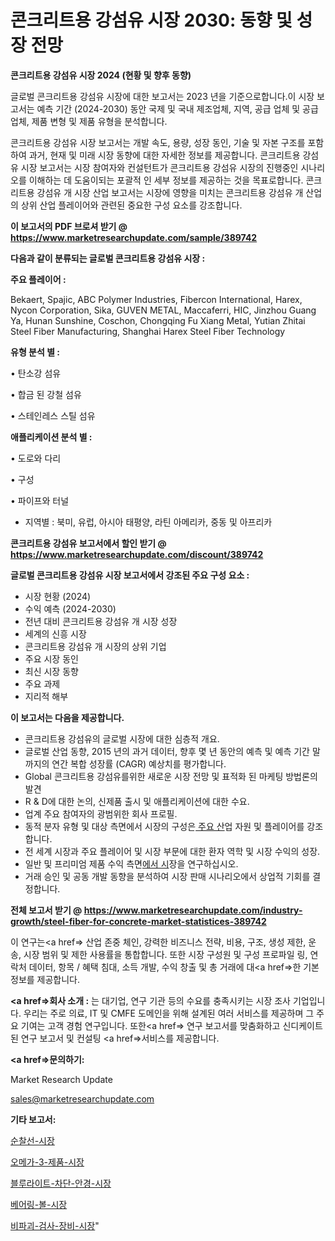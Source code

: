 # 콘크리트용 강섬유 시장 2030: 동향 및 성장 전망

<strong>콘크리트용 강섬유 시장 2024 (현황 및 향후 동향)</strong>

글로벌 콘크리트용 강섬유 시장에 대한 보고서는 2023 년을 기준으로합니다.이 시장 보고서는 예측 기간 (2024-2030) 동안 국제 및 국내 제조업체, 지역, 공급 업체 및 공급 업체, 제품 변형 및 제품 유형을 분석합니다.

콘크리트용 강섬유 시장 보고서는 개발 속도, 용량, 성장 동인, 기술 및 자본 구조를 포함하여 과거, 현재 및 미래 시장 동향에 대한 자세한 정보를 제공합니다. 콘크리트용 강섬유 시장 보고서는 시장 참여자와 컨설턴트가 콘크리트용 강섬유 시장의 진행중인 시나리오를 이해하는 데 도움이되는 포괄적 인 세부 정보를 제공하는 것을 목표로합니다. 콘크리트용 강섬유 개 시장 산업 보고서는 시장에 영향을 미치는 콘크리트용 강섬유 개 산업의 상위 산업 플레이어와 관련된 중요한 구성 요소를 강조합니다.



<strong>이 보고서의 PDF 브로셔 받기 @ <a href=https://www.marketresearchupdate.com/sample/389742>https://www.marketresearchupdate.com/sample/389742</a></strong>



<strong>다음과 같이 분류되는 글로벌 콘크리트용 강섬유 시장 :</strong>



<strong>주요 플레이어 :</strong>

Bekaert, Spajic, ABC Polymer Industries, Fibercon International, Harex, Nycon Corporation, Sika, GUVEN METAL, Maccaferri, HIC, Jinzhou Guang Ya, Hunan Sunshine, Coschon, Chongqing Fu Xiang Metal, Yutian Zhitai Steel Fiber Manufacturing, Shanghai Harex Steel Fiber Technology



<strong>유형 분석 별 :</strong>

• 탄소강 섬유

• 합금 된 강철 섬유

• 스테인레스 스틸 섬유



<strong>애플리케이션 분석 별 :</strong>

• 도로와 다리

• 구성

• 파이프와 터널

<ul>
  <li>지역별 : 북미, 유럽, 아시아 태평양, 라틴 아메리카, 중동 및 아프리카</li>
</ul>


<strong>콘크리트용 강섬유 보고서에서 할인 받기 @ <a href=https://www.marketresearchupdate.com/discount/389742>https://www.marketresearchupdate.com/discount/389742</a></strong>



<strong>글로벌 콘크리트용 강섬유 시장 보고서에서 강조된 주요 구성 요소 :</strong>
<ul>
  <li>시장 현황 (2024)</li>
  <li>수익 예측 (2024-2030)</li>
  <li>전년 대비 콘크리트용 강섬유 개 시장 성장</li>
  <li>세계의 신흥 시장</li>
  <li>콘크리트용 강섬유 개 시장의 상위 기업</li>
  <li>주요 시장 동인</li>
  <li>최신 시장 동향</li>
  <li>주요 과제</li>
  <li>지리적 해부</li>
</ul>


<strong>이 보고서는 다음을 제공합니다.</strong>
<ul>
  <li>콘크리트용 강섬유의 글로벌 시장에 대한 심층적 개요.</li>
  <li>글로벌 산업 동향, 2015 년의 과거 데이터, 향후 몇 년 동안의 예측 및 예측 기간 말까지의 연간 복합 성장률 (CAGR) 예상치를 평가합니다.</li>
  <li>Global 콘크리트용 강섬유를위한 새로운 시장 전망 및 표적화 된 마케팅 방법론의 발견</li>
  <li>R &amp; D에 대한 논의, 신제품 출시 및 애플리케이션에 대한 수요.</li>
  <li>업계 주요 참여자의 광범위한 회사 프로필.</li>
  <li>동적 분자 유형 및 대상 측면에서 시장의 구성은<a href=> 주요 산</a>업 자원 및 플레이어를 강조합니다.</li>
  <li>전 세계 시장과 주요 플레이어 및 시장 부문에 대한 환자 역학 및 시장 수익의 성장.</li>
  <li>일반 및 프리미엄 제품 수익 측면<a href=>에서 시</a>장을 연구하십시오.</li>
  <li>거래 승인 및 공동 개발 동향을 분석하여 시장 판매 시나리오에서 상업적 기회를 결정합니다.</li>
</ul>



<strong>전체 보고서 받기 @ <a href=https://www.marketresearchupdate.com/industry-growth/steel-fiber-for-concrete-market-statistices-389742>https://www.marketresearchupdate.com/industry-growth/steel-fiber-for-concrete-market-statistices-389742</a></strong>

이 연구는<a href=> 산업 존중</a> 체인, 강력한 비즈니스 전략, 비용, 구조, 생성 제한, 운송, 시장 범위 및 제한 사용률을 통합합니다. 또한 시장 구성원 및 구성 프로파일 링, 연락처 데이터, 항목 / 혜택 침대, 소득 개발, 수익 창출 및 총 거래에 대<a href=>한 기본 </a>정보를 제공합니다.



<strong><a href=>회사 소</a>개 :</strong>
는 대기업, 연구 기관 등의 수요를 충족시키는 시장 조사 기업입니다. 우리는 주로 의료, IT 및 CMFE 도메인을 위해 설계된 여러 서비스를 제공하며 그 주요 기여는 고객 경험 연구입니다. 또한<a href=> 연구 보</a>고서를 맞춤화하고 신디케이트 된 연구 보고서 및 컨설팅 <a href=>서비스</a>를 제공합니다.



<strong><a href=>문의하기:</a></strong>

Market Research Update

sales@marketresearchupdate.com



<strong>기타 보고서:</strong>

<a href=https://www.linkedin.com/pulse/순찰선-시장-진입-전략-및-위험-평가2029년-survey-spotlight-pro-24-analysis/>순찰선-시장</a>

<a href=https://www.linkedin.com/pulse/오메가-3-제품-시장-규모-및-성장-2023-consumer-connection-chronicles-24--xlvcf/>오메가-3-제품-시장</a>

<a href=https://www.linkedin.com/pulse/블루라이트-차단-안경-시장-세분화-연구-및-목표-고객2029년-9y6kf/>블루라이트-차단-안경-시장</a>

<a href=https://www.linkedin.com/pulse/베어링-볼-시장-규모-및-성장-2023-survey-savvy-insights-360-analysis-wg5lf/>베어링-볼-시장</a>

<a href=https://www.linkedin.com/pulse/비파괴-검사-장비-시장-현재-및-미래-성장-2030-market-matrix-musings-analysis-sdoef/>비파괴-검사-장비-시장</a>"
